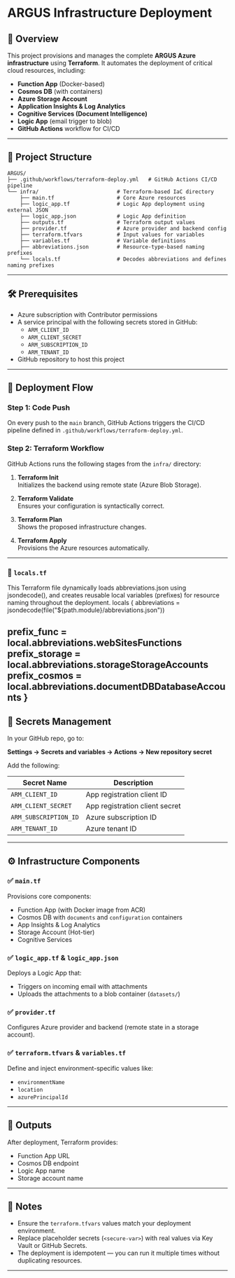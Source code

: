 
# ARGUS Infrastructure Deployment

## 🚀 Overview

This project provisions and manages the complete **ARGUS Azure infrastructure** using **Terraform**. It automates the deployment of critical cloud resources, including:

- **Function App** (Docker-based)
- **Cosmos DB** (with containers)
- **Azure Storage Account**
- **Application Insights & Log Analytics**
- **Cognitive Services (Document Intelligence)**
- **Logic App** (email trigger to blob)
- **GitHub Actions** workflow for CI/CD

---

## 📁 Project Structure

```
ARGUS/
├── .github/workflows/terraform-deploy.yml   # GitHub Actions CI/CD pipeline
└── infra/                         # Terraform-based IaC directory
    ├── main.tf                    # Core Azure resources
    ├── logic_app.tf               # Logic App deployment using external JSON
    ├── logic_app.json             # Logic App definition
    ├── outputs.tf                 # Terraform output values
    ├── provider.tf                # Azure provider and backend config
    ├── terraform.tfvars           # Input values for variables
    ├── variables.tf               # Variable definitions
    ├── abbreviations.json         # Resource-type-based naming prefixes
    └── locals.tf                  # Decodes abbreviations and defines naming prefixes
```

---

## 🛠️ Prerequisites

- Azure subscription with Contributor permissions
- A service principal with the following secrets stored in GitHub:
  - `ARM_CLIENT_ID`
  - `ARM_CLIENT_SECRET`
  - `ARM_SUBSCRIPTION_ID`
  - `ARM_TENANT_ID`
- GitHub repository to host this project

---

## 🔄 Deployment Flow

### Step 1: Code Push

On every push to the `main` branch, GitHub Actions triggers the CI/CD pipeline defined in `.github/workflows/terraform-deploy.yml`.

### Step 2: Terraform Workflow

GitHub Actions runs the following stages from the `infra/` directory:

1. **Terraform Init**  
   Initializes the backend using remote state (Azure Blob Storage).

2. **Terraform Validate**  
   Ensures your configuration is syntactically correct.

3. **Terraform Plan**  
   Shows the proposed infrastructure changes.

4. **Terraform Apply**  
   Provisions the Azure resources automatically.

---

### 🔹 `locals.tf`
This Terraform file dynamically loads abbreviations.json using jsondecode(), and creates reusable local variables (prefixes) for resource naming throughout the deployment.
locals {
  abbreviations = jsondecode(file("${path.module}/abbreviations.json"))

  prefix_func     = local.abbreviations.webSitesFunctions
  prefix_storage  = local.abbreviations.storageStorageAccounts
  prefix_cosmos   = local.abbreviations.documentDBDatabaseAccounts
}
----

## 🔐 Secrets Management

In your GitHub repo, go to:

**Settings → Secrets and variables → Actions → New repository secret**

Add the following:

| Secret Name            | Description                     |
|------------------------|---------------------------------|
| `ARM_CLIENT_ID`        | App registration client ID      |
| `ARM_CLIENT_SECRET`    | App registration client secret  |
| `ARM_SUBSCRIPTION_ID`  | Azure subscription ID           |
| `ARM_TENANT_ID`        | Azure tenant ID                 |

---

## ⚙️ Infrastructure Components

### ✅ `main.tf`
Provisions core components:
- Function App (with Docker image from ACR)
- Cosmos DB with `documents` and `configuration` containers
- App Insights & Log Analytics
- Storage Account (Hot-tier)
- Cognitive Services

### ✅ `logic_app.tf` & `logic_app.json`
Deploys a Logic App that:
- Triggers on incoming email with attachments
- Uploads the attachments to a blob container (`datasets/`)

### ✅ `provider.tf`
Configures Azure provider and backend (remote state in a storage account).

### ✅ `terraform.tfvars` & `variables.tf`
Define and inject environment-specific values like:
- `environmentName`
- `location`
- `azurePrincipalId`

---

## 🧪 Outputs

After deployment, Terraform provides:
- Function App URL
- Cosmos DB endpoint
- Logic App name
- Storage account name

---

## 📣 Notes

- Ensure the `terraform.tfvars` values match your deployment environment.
- Replace placeholder secrets (`<secure-var>`) with real values via Key Vault or GitHub Secrets.
- The deployment is idempotent — you can run it multiple times without duplicating resources.

---


